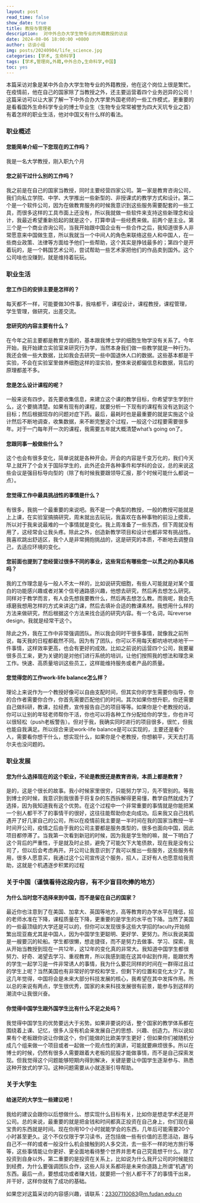 ```yaml
---
layout: post
read_time: false
show_date: true
title: 教授与管理者
description:  对中外合办大学生物专业的外籍教授的访谈
date: 2024-08-06 18:00:00 +0800
author: 访谈小组
img: posts/20240904/life_science.jpg
categories: [学术, 生命科学]
tags: [学术,管理岗,外籍,中外合办,生命科学,中国]
toc: yes
---
```

本篇采访对象是某中外合办大学生物专业的外籍教授，他在这个岗位上很是繁忙。在疫情前，他在自己的国家除了当教授之外，还主要运营着四个业务迥异的公司！ 
这篇采访可以让大家了解一下中外合办大学里外国老师的一些工作模式，更重要的是看看国外生命科学专业的博士毕业生（生物专业常常被誉为四大天坑专业之首）有着怎样的职业生活，他对中国又有什么样的看法。

### 职业概述

#### 您能简单介绍一下您现在的工作吗？
我是一名大学教授，刚入职九个月

#### 您之前干过什么别的工作吗？
我之前是在自己的国家当教授，同时主要经营四家公司。第一家是教育咨询公司，我们向私立学院、中学、大学推出一些新型的、非授课式的教学方式和设计。第二个是一个软件公司，因为在做教育服务的时候我意识到这些服务需要配套的一些工具，而很多这样的工具市面上还没有，所以我就做一些软件来支持这些新理念和设计，我最近希望重新拾起的就是这个，打算申请一些经费来做。前两个是主业。第三个是一个商业咨询公司，当我开始跟中国企业有一些合作之后，我知道很多人非常愿意来中国做生意，所以我就当一个中间人的角色来联络这些人和中国人，在一些商业政策、法律等方面给予他们一些帮助，这个其实是挣钱最多的；第四个是开着玩的，是一个韩国艺术公司，尝试帮助一些艺术家把他们的作品卖到国外。这个公司啥也没赚到，就是维持着玩玩。

### 职业生活

#### 您工作日的安排主要是怎样的？
每天都不一样，可能要做30件事，我啥都干，课程设计，课程教授，课程管理，学生管理，做研究，出差交流。

#### 您研究的内容主要有什么？
在今年之前主要都是教育方面的，基本跟我博士学的细胞生物学没有关系了。今年开始，我开始建立实验室来研究行为学，当然本身我们做一些教学就是一种行为。我还会做一些大数据，比如我会去研究一些中国退休人口的数据。这些基本都是干实验，不会在实验室里做养细胞这样的湿实验，整体来说都偏信息和数据，背后的原理都差不多。

#### 您是怎么设计课程的呢？
一般来说有四步。首先要收集信息，来建立这个课的教学目标，你希望学生学到什么，这个要搞清楚。如果有现有的课程，就要分析一下现有的课程有没有达到这个目标；然后根据现存的问题对症下药。最后，最耗时也是最重要的就是实施这个设计然后不断地调查，收集数据，来不断完整这个过程，一般这个过程要需要很多年。对于一门每年开一次的课程，我需要五年就大概清楚what’s going on了。

#### 您跟同事一般做些什么？
这个也会有很多变化，简单说就是各种开会。开会的内容是千变万化的，我们今天早上就开了个会关于国际学生的，此外还会开各种事件和学科的会议，总的来说这些会议是强目标导向型的（除了有时候我要跟领导汇报，那个时候可能什么都说一点）。

#### 您觉得工作中最具挑战性的事情是什么？
有很多，我挑一个最重要的来说吧。我不是一个典型的教授，一般的教授可能就是上上课，在实验室搞搞研究，周末就出去玩玩，我喜欢在各种事物的前沿上摸索，所以对于我来说最难的一个事情就是变化。我上周准备了一些东西，但下周就没有用了，这经常会让我头疼。除此之外，创造新教学项目和设计也都非常有挑战性。我喜欢跳出舒适区，我个人是非常拥抱挑战的，这是研究的本质，不断地去调整自己，去适应环境的变化。

#### 您前面也提到了您经营过很多不同的事业，这些背后有哪些您一以贯之的办事风格吗？
我的工作理念是与一般人不太一样的，比如说研究细胞，有些人可能就是对某个蛋白的功能感兴趣或者对某个信号通路感兴趣，他想去研究，然后再去想怎么研究。同样对于教学而言，有人会先想我要教什么，然后再去想怎么教。而我呢，我会先琢磨我想用怎样的方式来讲这门课，然后去填补合适的教课素材。我想用什么样的方法来做研究，然后根据这个方法来找合适的研究内容。有一个名词，叫reverse design，我就是经常干这个。

除此之外，我在工作中非常强调团队。所以我会同时干很多事情，就像我之前所说，每天我的日程都截然不同。因为有了团队，你可以不用每天都吭哧吭哧地干一件事情，这样效率更高，也会有更好的成效。比如之前说的运营四个公司，我要雇很多员工来，更为关键的是对他们进行系统的培训，让他们按照我的想法和理念来工作。快速、高质量培训这些员工，这样能维持服务或者产品的质量。

#### 您觉得您的工作work-life balance怎么样？
理论上来说作为一个教授好像可以自由支配时间，但其实你的学生需要你指导，你的合作者需要你合作，你首先需要匹配他们的时间。其次如果你想升职，你还需要自己做科研，教课，拉经费，宣传报告自己的项目等等。如果你是个老教授的话，你可以让别的年轻老师帮你干活，你也可以将各种工作分配给你的学生，你也许可以很轻松（push老板警告）。但对于我，我确实同时进行的项目很多，很忙，但我也能自我满足。所以综合来说work-life balance是可以实现的，主要还是看个人，需要看你想干什么，想实现什么，如果你是个老教授，你想躺平，天天去打高尔夫也没问题的。

### 职业发展

#### 您为什么选择现在的这个职业，不论是教授还是教育咨询，本质上都是教育？
是的，这是个很长的故事。我小时候家里很穷，只能努力学习，先不管别的。等我到博士的时候，我意识到我很善于将复杂的东西拆解得更易懂，教学自然就成为了选择，因为我知道我有这个优势。在这个过程中一个非常重要的事情就是你能把某一个别人都干不了的事情干的很好，这往往能帮助你走向成功。后来我又自己找机遇开了好几家自己的公司，所以在疫情前我主要是一半时间在我的国家当教授一半时间开公司，疫情之后由于我的公司主要都是服务类型的，很多也面向中国，因此项目都停滞了。当我第一次看到新冠的时候，因为我是学生物的嘛，就一下明白了这个背后的严重性，于是就及时止损，避免了可能欠下大笔债款，现在我是没有公司了，但以后会考虑再开。开公司让我意识到了我可以推出一些服务，这些服务有用，很多人愿意买，我通过这个公司宣传这个服务，招人，正好有人也愿意给我资助，这就是个机遇逐步积累的过程

### 关于中国（谨慎看待这段内容，有不少盲目吹捧的地方）

#### 为什么当时您不选择来到中国，而不是留在自己的国家？
最近你也注意到了在美国、加拿大、英国等地方，高等教育的办学水平在降低，招的老师水准在下降，课程质量在下降，更重要的是学生的水平也下降。当然了美国的一些最顶级的大学还是可以的，但你可以发现很多这些大学招的faculty开始频繁出现亚裔尤其是中国人，因为中国学生更聪明、更好学、更努力。所以我说美国是一艘要沉的轮船。学生都很懒，想走捷径，而不是努力去做事、学习、探索，我从开始当教授到现在一共12年，这12年的变化真的非常大。我知道中国学生都很努力、好奇、渴望去学习、重视教育，所以我感到能在这其中起到作用，能跟优秀的学生一起学习是一件非常诱人的事情，我为什么要花同样的时间在一群得过且过的学生上呢？当然美国也有非常好的学校和学生，但剩下的位置和变化太少了。我这几年觉得，中国将会是未来大部分科技发展的核心，我希望在其中发挥作用。所以总的来说有两点，学生很优秀，国家的未来科技发展很有前景，能参与到这样的潮流中让我很兴奋。

#### 你觉得中国学生跟外国学生比有什么不足之处吗？
我觉得中国学生的优势要远大于劣势。如果非要说的话，整个国家的教学体系都在围绕着上课、记忆，很多人没有机会来发展自己的思想、兴趣、创造力。所以说如果有个老板跟你说让你做这个，你们能做的比欧美学生更好；但如果你们被随机分成几个组来做一个项目或者一起做一个观点性的演讲，可能就要麻烦很多。所以在博士的时候，仍然有很多人需要跟着大老板的屁股才能做事情，而不是自己探索发现。但我觉得这个问题能够短期内得到解决，关键是要让中国学生逐渐参与、熟悉这种开放式的学习。这种问题需要从小就逐渐引导帮助。

### 关于大学生

#### 给迷茫的大学生一些建议吧！
我给的建议会跟你以后想做什么、想实现什么目标有关，比如你是想走学术还是开公司。总的来说，最重要的就是把金钱和时间都真正投资在自己身上，你们现在最宝贵的东西就是时间。现在你用10个小时就能学会的东西，几年后可能需要20个小时甚至更久。这个不仅仅限于学习读书，还包括做一些有价值的志愿活动，跟与自己不一样的或者一般没什么机会接触到的人多交流，去一些不一样的地方旅行等等，这些事情能让你更好、更全面地看待整个世界并思考自己究竟想干什么。除了投资到自身以外，第二重要的是投资在关系上，比如说为什么我开公司的时候能拉到经费，为什么要强调团队合作，这些人际关系都将是未来你道路上所谓“机遇”的东西。最后一点，要想成功或者赚大钱，就要把一个别人都干不了的事情干出来，并干好，这样你就有了成功的基础。

如果您对这篇采访的内容感兴趣，请联系：23307110083@m.fudan.edu.cn